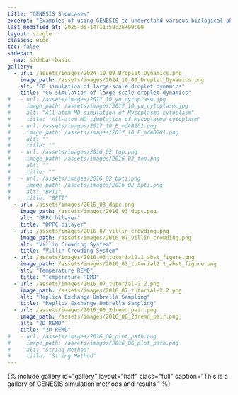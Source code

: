 ```yaml
---
title: "GENESIS Showcases"
excerpt: "Examples of using GENESIS to understand various biological phenomena."
last_modified_at: 2025-05-14T11:59:26+09:00
layout: single
classes: wide
toc: false
sidebar:
  nav: sidebar-basic
gallery:
  - url: /assets/images/2024_10_09_Droplet_Dynamics.png
    image_path: /assets/images/2024_10_09_Droplet_Dynamics.png 
    alt: "CG simulation of large-scale droplet dynamics" 
    title: "CG simulation of large-scale droplet dynamics"
#   - url: /assets/images/2017_10_yu_cytoplasm.jpg
#     image_path: /assets/images/2017_10_yu_cytoplasm.jpg 
#     alt: "All-atom MD simulation of Mycoplasma cytoplasm" 
#     title: "All-atom MD simulation of Mycoplasma cytoplasm"
#   - url: /assets/images/2017_10_E_mdA0201.png
#     image_path: /assets/images/2017_10_E_mdA0201.png 
#     alt: "" 
#     title: ""
#   - url: /assets/images/2016_02_top.png
#     image_path: /assets/images/2016_02_top.png 
#     alt: "" 
#     title: ""
#   - url: /assets/images/2016_02_bpti.png
#     image_path: /assets/images/2016_02_bpti.png 
#     alt: "BPTI" 
#     title: "BPTI"
  - url: /assets/images/2016_03_dppc.png
    image_path: /assets/images/2016_03_dppc.png 
    alt: "DPPC bilayer" 
    title: "DPPC bilayer"
  - url: /assets/images/2016_07_villin_crowding.png
    image_path: /assets/images/2016_07_villin_crowding.png 
    alt: "Villin Crowding System" 
    title: "Villin Crowding System"
  - url: /assets/images/2016_03_tutorial2.1_abst_figure.png
    image_path: /assets/images/2016_03_tutorial2.1_abst_figure.png 
    alt: "Temperature REMD" 
    title: "Temperature REMD"
  - url: /assets/images/2016_07_tutorial-2.2.png
    image_path: /assets/images/2016_07_tutorial-2.2.png 
    alt: "Replica Exchange Umbrella Sampling" 
    title: "Replica Exchange Umbrella Sampling"
  - url: /assets/images/2016_06_2dremd_pair.png
    image_path: /assets/images/2016_06_2dremd_pair.png 
    alt: "2D REMD" 
    title: "2D REMD"
#   - url: /assets/images/2016_06_plot_path.png
#     image_path: /assets/images/2016_06_plot_path.png 
#     alt: "String Method" 
#     title: "String Method"
---
```


{% include gallery id="gallery" layout="half" class="full" caption="This is a gallery of GENESIS simulation methods and results." %}
